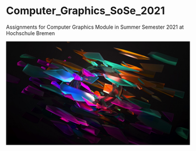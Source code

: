 # Computer_Graphics_SoSe_2021
 Assignments for Computer Graphics Module in Summer Semester 2021 at Hochschule Bremen

![alt text](https://github.com/reederward1285/Computer_Graphics_SoSe_2021/blob/1f4f087ec3ec2f198551f0fb0fd1da923319db09/README%20Resource%20Files/Computer%20Graphics%20Module%20Logo.jpg)
